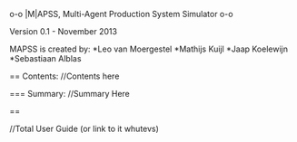 o-o
|M|APSS, Multi-Agent Production System Simulator
o-o

Version 0.1 - November 2013

MAPSS is created by:
*Leo van Moergestel
*Mathijs Kuijl
*Jaap Koelewijn
*Sebastiaan Alblas

==
Contents:
//Contents here

===
Summary:
//Summary Here

==

//Total User Guide (or link to it whutevs)
